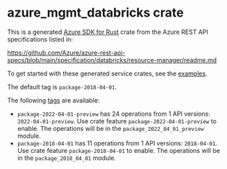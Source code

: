 # azure_mgmt_databricks crate

This is a generated [Azure SDK for Rust](https://github.com/Azure/azure-sdk-for-rust) crate from the Azure REST API specifications listed in:

https://github.com/Azure/azure-rest-api-specs/blob/main/specification/databricks/resource-manager/readme.md

To get started with these generated service crates, see the [examples](https://github.com/Azure/azure-sdk-for-rust/blob/main/services/README.md#examples).

The default tag is `package-2018-04-01`.

The following [tags](https://github.com/Azure/azure-sdk-for-rust/blob/main/services/tags.md) are available:

- `package-2022-04-01-preview` has 24 operations from 1 API versions: `2022-04-01-preview`. Use crate feature `package-2022-04-01-preview` to enable. The operations will be in the `package_2022_04_01_preview` module.
- `package-2018-04-01` has 11 operations from 1 API versions: `2018-04-01`. Use crate feature `package-2018-04-01` to enable. The operations will be in the `package_2018_04_01` module.